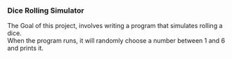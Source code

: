 ### Dice Rolling Simulator
The Goal of this project, involves writing a program that simulates rolling a dice.  
When the program runs, it will randomly choose a number between 1 and 6 and prints it. 
